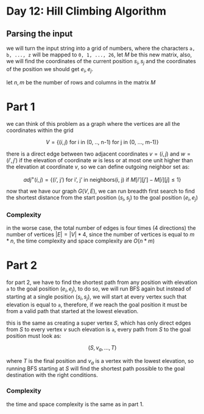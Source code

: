 # Day 12: Hill Climbing Algorithm

## Parsing the input
we will turn the input string into a grid of numbers, where the characters ```a, b, ..., z``` will be mapped to ```0, 1, ..., 26```, let $M$ be this new matrix, also, we will find the coordinates of the current position $s_i, s_j$ and the coordinates of the position we should get $e_i, e_j$.


let $n, m$ be the number of rows and columns in the matrix $M$

# Part 1
we can think of this problem as a graph where the vertices are all the coordinates within the grid

$$
V = \{\text{$(i, j)$ for i in (0, .., n-1) for j in (0, ..., m-1)} \}
$$

there is a direct edge between two adjacent coordinates $v=(i, j)$ and $w=(i', j')$ if the elevation of coordinate $w$ is less or at most one unit higher than the elevation at coordinate $v$, so we can define outgoing neighbor set as:

$$
adj^+(i, j) = \{\text{(i', j') for i', j' in neighbors(i, j) if $M[i'][j'] - M[i][j] \le 1$} \}
$$

now that we have our graph $G(V, E)$, we can run breadth first search to find the shortest distance from the start position $(s_i, s_j)$ to the goal position $(e_i, e_j)$


### Complexity
in the worse case, the total number of edges is four times (4 directions) the number of vertices $|E| = |V| * 4$, since the number of vertices is equal to $m*n$, the time complexity and space complexity are $O(n*m)$



# Part 2
for part 2, we have to find the shortest path from any position with elevation ```a``` to the goal position $(e_i, e_j)$, to do so, we will run BFS again but instead of starting at a single position $(s_i, s_j)$, we will start at every vertex such that elevation is equal to ```a```, therefore, if we reach the goal position it must be from a valid path that started at the lowest elevation.

this is the same as creating a super vertex $S$, which has only direct edges from $S$ to every vertex $v$ such elevation is ```a```, every path from $S$ to the goal position must look as:

$$
(S, v_a, ..., T)
$$

where $T$ is the final position and $v_a$ is a vertex with the lowest elevation, so running BFS starting at $S$ will find the shortest path possible to the goal destination with the right conditions.


### Complexity
the time and space complexity is the same as in part 1.